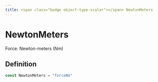 ```yaml
---
title: <span class="badge object-type-scalar"></span> NewtonMeters
---
```

# <span class="badge object-type-scalar"></span> NewtonMeters

Force: Newton-meters (Nm)

## Definition

```go
const NewtonMeters = "forceNm"
```
